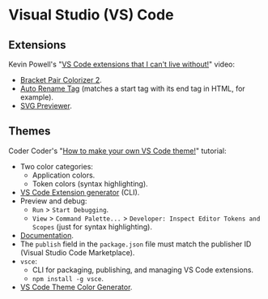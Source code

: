 # Visual Studio (VS) Code

## Extensions

Kevin Powell's "[VS Code extensions that I can't live without!](https://youtu.be/plEwInSiqgw)" video:

- [Bracket Pair Colorizer 2](https://marketplace.visualstudio.com/items?itemName=CoenraadS.bracket-pair-colorizer-2).
- [Auto Rename Tag](https://marketplace.visualstudio.com/items?itemName=formulahendry.auto-rename-tag) (matches a start tag with its end tag in HTML, for example).
- [SVG Previewer](https://marketplace.visualstudio.com/items?itemName=vitaliymaz.vscode-svg-previewer).

## Themes

Coder Coder's "[How to make your own VS Code theme!](https://youtu.be/pGzssFNtWXw)" tutorial:

- Two color categories:
  - Application colors.
  - Token colors (syntax highlighting).
- [VS Code Extension generator](https://www.npmjs.com/package/generator-code) (CLI).
- Preview and debug:
  - `Run` > `Start Debugging`.
  - `View` > `Command Palette...` > `Developer: Inspect Editor Tokens and Scopes` (just for syntax highlighting).
- [Documentation](https://code.visualstudio.com/api/references/theme-color).
- The `publish` field in the `package.json` file must match the publisher ID (Visual Studio Code Marketplace).
- `vsce`:
  - CLI for packaging, publishing, and managing VS Code extensions.
  - `npm install -g vsce`.
- [VS Code Theme Color Generator](https://coder-coder.com/vs-code-theme-color-generator/).
